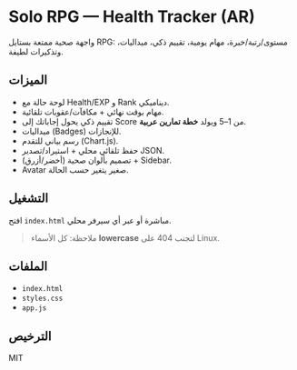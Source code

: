 # Solo RPG — Health Tracker (AR)

واجهة صحية ممتعة بستايل RPG: مستوى/رتبة/خبرة، مهام يومية، تقييم ذكي، ميداليات، وتذكيرات لطيفة.

## الميزات
- لوحة حالة مع Health/EXP و Rank ديناميكي.
- مهام بوقت نهائي + مكافآت/عقوبات تلقائية.
- تقييم ذكي يحول إجاباتك إلى Score من 1–5 ويولد **خطة تمارين عربية**.
- ميداليات (Badges) للإنجازات.
- رسم بياني للتقدم (Chart.js).
- حفظ تلقائي محلي + استيراد/تصدير JSON.
- تصميم بألوان صحية (أخضر/أزرق) + Sidebar.
- Avatar صغير يتغير حسب الحالة.

## التشغيل
افتح `index.html` مباشرة أو عبر أي سيرفر محلي.  
> ملاحظة: كل الأسماء **lowercase** لتجنب 404 على Linux.

## الملفات
- `index.html`
- `styles.css`
- `app.js`

## الترخيص
MIT
